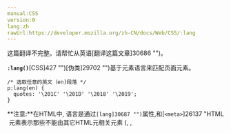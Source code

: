 ```yaml
---
manual:CSS
version:0
lang:zh
rawUrl:https://developer.mozilla.org/zh-CN/docs/Web/CSS/:lang
---
```




这篇翻译不完整。请帮忙从英语[翻译这篇文章]30686 "")。










**`:lang()`**[CSS]427 "")[伪类]29702 "")基于元素语言来匹配页面元素。


```
/* 选取任意的英文（en)段落 */
p:lang(en) {
  quotes: '\201C' '\201D' '\2018' '\2019';
}
```


**注意:**在HTML中, 语言是通过`[lang]30687 "")`属性,和[`<meta>`]26137 "HTML <meta> 元素表示那些不能由其它HTML元相关元素 (<base>, <link>, <script>, <style> 或 <title>) 之一表示的任何元数据信息.")元素的组合来决定的, 也可能是通过协议的信息来确定（例如HTTP头）. 对于其他文档类型，也可能存在其他用于确定语言的方法。



## 语法<a name="语法"></a>

### 正式语法<a name="正式语法"></a>

```
:lang( <language-code> )
```

### 参数<a name="参数"></a>
<dl><dt id=''>`<language-code>`</dt><dd>[`<string>`]28192 "<string> 数据类型是由包含在英文双引号（"）或英文单引号（'）中的任意数量的Unicode字符组成。")代表了你想定位的语言. 可接受的值为在[HTML]12319 "")规范中指定的值.</dd></dl>
## 示例<a name="示例"></a>


在这个例子中, :lang() 伪类使用子选择器来匹配引用元素([`<q>`]30688 "HTML引用标签 (<q>)表示一个封闭的并且是短的行内引用的文本. 这个标签是用来引用短的文本，所以请不要引入换行符; 对于长的文本的引用请使用 <blockquote> 替代."))的父元素. 需要注意的是，此处演示的方法并不是唯一的，最好的方法需要依据文档类型来确定。还需要注意的是，[Unicode]30689 "Unicode: Unicode is a standard character set that numbers and defines characters from the world's different languages, writing systems, and symbols.")值用于指定一些特殊字符的引用.


### HTML<a name="HTML"></a>

```
<div lang="en"><q>This English quote has a <q>nested</q> quote inside.</q></div>
<div lang="fr"><q>This French quote has a <q>nested</q> quote inside.</q></div>
<div lang="de"><q>This German quote has a <q>nested</q> quote inside.</q></div>
```

### CSS<a name="CSS"></a>

```
:lang(en) > q { quotes: '\201C' '\201D' '\2018' '\2019'; }
:lang(fr) > q { quotes: '« ' ' »'; }
:lang(de) > q { quotes: '»' '«' '\2039' '\203A'; }

```





### 结果<a name="结果"></a>


<iframe src='https://mdn.mozillademos.org/en-US/docs/Web/CSS/:lang$samples/Example?revision=1342895' width='350' height='null'></iframe>



## 规范<a name="规范"></a>

规范 | 状态 | Comment 
 ---  |  ---  |  ---  | 
[Selectors Level 4<br></br><small>:lang()</small>]30690 "") | Working Draft | 无变化. 
[Selectors Level 3<br></br><small>:lang()</small>]30691 "") | Recommendation | 没有明显的变化. 
[CSS Level 2 (Revision 1)<br></br><small>:lang()</small>]30692 "") | Recommendation | 最初的定义。 


## 浏览器兼容性<a name="浏览器兼容性"></a>


**[We&#39;re converting our compatibility data into a machine-readable JSON format]3344 "")**. This compatibility table still uses the old format, because we haven&#39;t yet converted the data it contains.**[Find out how you can help!]3392 "")**


* 
* 

Feature | Chrome | Firefox (Gecko) | Internet Explorer | Opera | Safari 
Basic support | 1.0 | 1.0 (1.7 or earlier) | 8.0 | 8.0 | 3.1 




## 参考<a name="See_also"></a>

* 语言相关伪类:[`:lang`]28022 "此页面仍未被本地化, 期待您的翻译!"),[`:dir`]27912 ":dir()伪类匹配特定文字书写方向的元素。在HTML中, 文字方向由dir属性决定。其他的文档类型可能有其他定义文字方向的方法。")
* HTML`[lang]30687 "")`属性
* [BCP 47 - Tags for Identifying Languages]19077 "")



